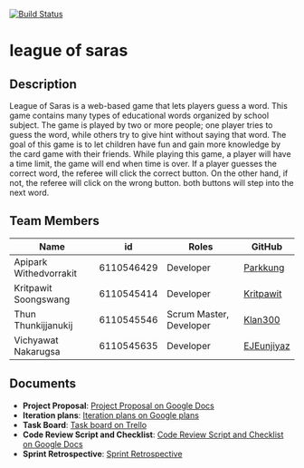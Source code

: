 [![Build Status](https://travis-ci.com/Klan300/league_of_saras.svg?branch=master)](https://travis-ci.com/Klan300/league_of_saras)

# league of saras
## Description
League of Saras is a web-based game that lets players guess a word. This game contains many types of educational words organized by school subject. The game is played by two or more people; one player tries to guess the word, while others try to give hint without saying that word. The goal of this game is to let children have fun and gain more knowledge by the card game with their friends.
While playing this game, a player will have a time limit, the game will end when time is over. If a player guesses the correct word, the referee will click the correct button. On the other hand, if not, the referee will click on the wrong button. both buttons will step into the next word.

## Team Members
| Name                   | id         | Roles                    | GitHub                                        |
|------------------------|------------|--------------------------|-----------------------------------------------|
| Apipark Withedvorrakit | 6110546429 | Developer                | [Parkkung](https://github.com/Parkkung )                  |
| Kritpawit Soongswang   | 6110545414 | Developer                | [Kritpawit](https://github.com/kornkritpawit)              |
| Thun Thunkijjanukij    | 6110545546 | Scrum Master, Developer  | [Klan300](https://github.com/Klan300)           |
| Vichyawat Nakarugsa    | 6110545635 | Developer                | [EJEunjiyaz](https://github.com/EJEunjiyaz)     |


## Documents
- **Project Proposal**: [Project Proposal on Google Docs](https://docs.google.com/document/d/1kjmwQOL9fKmXiI1_uqLdV-asIle4mSzEQGIRGIKzBFo/edit#)
- **Iteration plans**: [Iteration plans on Google plans](https://docs.google.com/document/d/1C6C2YfqwmR7YsCBz39rs0z9va9YHM7S1Zz55n6cdEh8/edit)
- **Task Board**: [Task board on Trello](https://trello.com/b/5IZQzFnU/league-of-saras)
- **Code Review Script and Checklist**: [Code Review Script and Checklist on Google Docs](https://docs.google.com/document/d/1zPOBC1oeVHnR0qHtA764ClV9Aj7-xVub59CRoCc4p6o/edit?usp=sharing)
- **Sprint Retrospective**: [Sprint Retrospective](https://docs.google.com/document/d/16zYudrIcDCM-InB-exEYpuzSn05VFGZU2sFMxBeu_Aw/edit)
